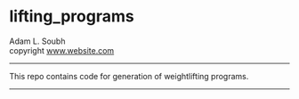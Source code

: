# lifting_programs
Adam L. Soubh  
copyright www.website.com  
***
This repo contains code for generation of weightlifting programs.
***
